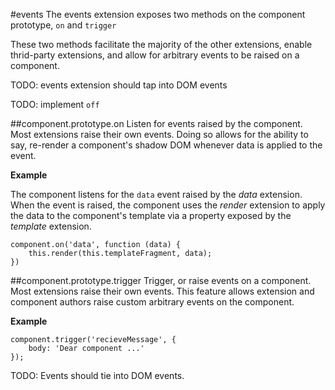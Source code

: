 #events
The events extension exposes two methods on the component prototype, `on` and `trigger`

These two methods facilitate the majority of the other extensions, enable thrid-party extensions, and allow for arbitrary events to be raised on a component.

TODO: events extension should tap into DOM events

TODO: implement `off`

##component.prototype.on
Listen for events raised by the component. Most extensions raise their own events. Doing so allows for the ability to say, re-render a component's shadow DOM whenever data is applied to the event.

__Example__

The component listens for the `data` event raised by the _data_ extension. When the event is raised, the component uses the _render_ extension to apply the data to the component's template via a property exposed by the _template_ extension.

```
component.on('data', function (data) {
    this.render(this.templateFragment, data);
})
```

##component.prototype.trigger
Trigger, or raise events on a component. Most extensions raise their own events. This feature allows extension and component authors raise custom arbitrary events on the component.

__Example__

```
component.trigger('recieveMessage', {
    body: 'Dear component ...'
});
```

TODO: Events should tie into DOM events.
